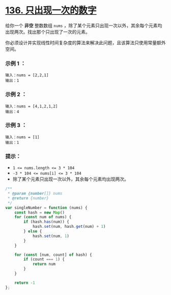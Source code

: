 # [136. 只出现一次的数字](https://leetcode.cn/problems/single-number/)

给你一个 **非空** 整数数组 `nums` ，除了某个元素只出现一次以外，其余每个元素均出现两次。找出那个只出现了一次的元素。

你必须设计并实现线性时间复杂度的算法来解决此问题，且该算法只使用常量额外空间。

 

### 示例 1 ：

```
输入：nums = [2,2,1]
输出：1
```

### 示例 2 ：

```
输入：nums = [4,1,2,1,2]
输出：4
```

### 示例 3 ：

```
输入：nums = [1]
输出：1
```

 

### 提示：

- `1 <= nums.length <= 3 * 104`
- `-3 * 104 <= nums[i] <= 3 * 104`
- 除了某个元素只出现一次以外，其余每个元素均出现两次。

```js
/**
 * @param {number[]} nums
 * @return {number}
 */
var singleNumber = function (nums) {
    const hash = new Map()
    for (const num of nums) {
        if (hash.has(num)) {
            hash.set(num, hash.get(num) + 1)
        } else {
            hash.set(num, 1)
        }
    }

    for (const [num, count] of hash) {
        if (count === 1) {
            return num
        }
    }

    return -1
};
```

